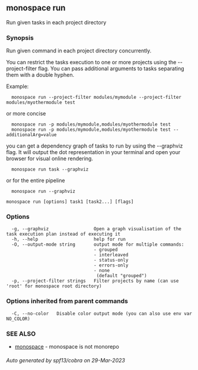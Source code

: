 ## monospace run

Run given tasks in each project directory

### Synopsis

Run given command in each project directory concurrently.

You can restrict the tasks execution to one or more projects
using the --project-filter flag.
You can pass additional arguments to tasks separating them with a double hyphen.

Example:
```
  monospace run --project-filter modules/mymodule --project-filter modules/myothermodule test
```
or more concise
```
  monospace run -p modules/mymodule,modules/myothermodule test
  monospace run -p modules/mymodule,modules/myothermodule test -- additionalArg=value
```

you can get a dependency graph of tasks to run by using the --graphviz flag.
It will output the dot representation in your terminal and open your browser
for visual online rendering.

```
  monospace run task --graphviz
```
or for the entire pipeline
```
  monospace run --graphviz
```

```
monospace run [options] task1 [task2...] [flags]
```

### Options

```
  -g, --graphviz                 Open a graph visualisation of the task execution plan instead of executing it
  -h, --help                     help for run
  -O, --output-mode string       output mode for multiple commands:
                                 - grouped
                                 - interleaved
                                 - status-only
                                 - errors-only
                                 - none
                                  (default "grouped")
  -p, --project-filter strings   Filter projects by name (can use 'root' for monospace root directory)
```

### Options inherited from parent commands

```
  -C, --no-color   Disable color output mode (you can also use env var NO_COLOR)
```

### SEE ALSO

* [monospace](monospace.md)	 - monospace is not monorepo

###### Auto generated by spf13/cobra on 29-Mar-2023
